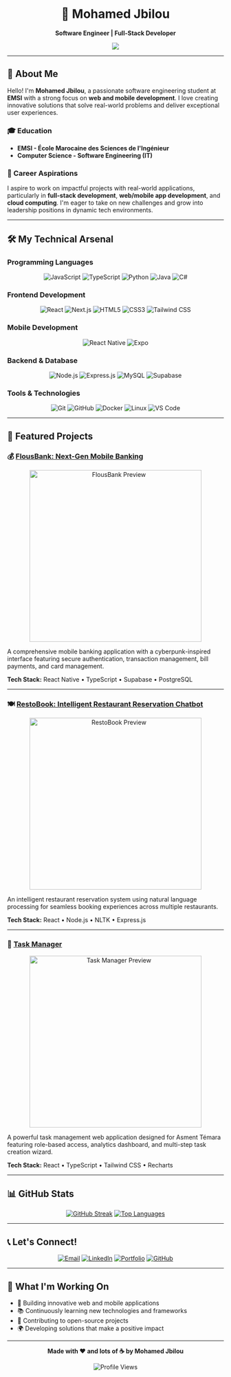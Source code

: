 <div align="center">

# 🌟 Mohamed Jbilou

**Software Engineer | Full-Stack Developer**

<p align="center">
  <img src="https://readme-typing-svg.herokuapp.com/?lines=Crafting+innovative+solutions;Building+awesome+web+apps;Always+learning%2C+always+coding;&center=true&width=650&height=45">
</p>

---

</div>

## 🚀 About Me

Hello! I'm **Mohamed Jbilou**, a passionate software engineering student at **EMSI** with a strong focus on **web and mobile development**. I love creating innovative solutions that solve real-world problems and deliver exceptional user experiences.

### 🎓 Education
- **EMSI - École Marocaine des Sciences de l'Ingénieur**
- **Computer Science - Software Engineering (IT)**

### 💼 Career Aspirations
I aspire to work on impactful projects with real-world applications, particularly in **full-stack development**, **web/mobile app development**, and **cloud computing**. I'm eager to take on new challenges and grow into leadership positions in dynamic tech environments.

---

## 🛠️ My Technical Arsenal

### Programming Languages
<p align="center">
  <img src="https://img.shields.io/badge/JavaScript-F7DF1E?style=for-the-badge&logo=javascript&logoColor=black" alt="JavaScript">
  <img src="https://img.shields.io/badge/TypeScript-007ACC?style=for-the-badge&logo=typescript&logoColor=white" alt="TypeScript">
  <img src="https://img.shields.io/badge/Python-3776AB?style=for-the-badge&logo=python&logoColor=white" alt="Python">
  <img src="https://img.shields.io/badge/Java-ED8B00?style=for-the-badge&logo=openjdk&logoColor=white" alt="Java">
  <img src="https://img.shields.io/badge/C%23-239120?style=for-the-badge&logo=c-sharp&logoColor=white" alt="C#">
</p>

### Frontend Development
<p align="center">
  <img src="https://img.shields.io/badge/React-20232A?style=for-the-badge&logo=react&logoColor=61DAFB" alt="React">
  <img src="https://img.shields.io/badge/Next.js-000000?style=for-the-badge&logo=next.js&logoColor=white" alt="Next.js">
  <img src="https://img.shields.io/badge/HTML5-E34F26?style=for-the-badge&logo=html5&logoColor=white" alt="HTML5">
  <img src="https://img.shields.io/badge/CSS3-1572B6?style=for-the-badge&logo=css3&logoColor=white" alt="CSS3">
  <img src="https://img.shields.io/badge/Tailwind_CSS-38B2AC?style=for-the-badge&logo=tailwind-css&logoColor=white" alt="Tailwind CSS">
</p>

### Mobile Development
<p align="center">
  <img src="https://img.shields.io/badge/React_Native-20232A?style=for-the-badge&logo=react&logoColor=61DAFB" alt="React Native">
  <img src="https://img.shields.io/badge/Expo-000020?style=for-the-badge&logo=expo&logoColor=white" alt="Expo">
</p>

### Backend & Database
<p align="center">
  <img src="https://img.shields.io/badge/Node.js-43853D?style=for-the-badge&logo=node.js&logoColor=white" alt="Node.js">
  <img src="https://img.shields.io/badge/Express.js-404D59?style=for-the-badge&logo=express&logoColor=white" alt="Express.js">
  <img src="https://img.shields.io/badge/MySQL-4479A1?style=for-the-badge&logo=mysql&logoColor=white" alt="MySQL">
  <img src="https://img.shields.io/badge/Supabase-3ECF8E?style=for-the-badge&logo=supabase&logoColor=white" alt="Supabase">
</p>

### Tools & Technologies
<p align="center">
  <img src="https://img.shields.io/badge/Git-F05032?style=for-the-badge&logo=git&logoColor=white" alt="Git">
  <img src="https://img.shields.io/badge/GitHub-100000?style=for-the-badge&logo=github&logoColor=white" alt="GitHub">
  <img src="https://img.shields.io/badge/Docker-2CA5E0?style=for-the-badge&logo=docker&logoColor=white" alt="Docker">
  <img src="https://img.shields.io/badge/Linux-FCC624?style=for-the-badge&logo=linux&logoColor=black" alt="Linux">
  <img src="https://img.shields.io/badge/VS_Code-0078D4?style=for-the-badge&logo=visual%20studio%20code&logoColor=white" alt="VS Code">
</p>

---

## 🌟 Featured Projects

### 💰 [FlousBank: Next-Gen Mobile Banking](https://github.com/Mizuch1/FlousBank)
<p align="center">
  <img src="https://amethyst-max-9.tiiny.site/ai_studio_coe.svg" alt="FlousBank Preview" width="400">
</p>

A comprehensive mobile banking application with a cyberpunk-inspired interface featuring secure authentication, transaction management, bill payments, and card management.

**Tech Stack:** React Native • TypeScript • Supabase • PostgreSQL

---

### 🍽️ [RestoBook: Intelligent Restaurant Reservation Chatbot](https://github.com/Mizuch1/RestoBook-Chatbot)
<p align="center">
  <img src="https://coffee-dyna-61.tiiny.site/restobook-portfolio-2.svg" alt="RestoBook Preview" width="400">
</p>

An intelligent restaurant reservation system using natural language processing for seamless booking experiences across multiple restaurants.

**Tech Stack:** React • Node.js • NLTK • Express.js

---

### 📝 [Task Manager](https://github.com/Mizuch1/asment-task-manager)
<p align="center">
  <img src="https://moccasin-marline-95.tiiny.site/asment_portfolio_cover.svg" alt="Task Manager Preview" width="400">
</p>

A powerful task management web application designed for Asment Témara featuring role-based access, analytics dashboard, and multi-step task creation wizard.

**Tech Stack:** React • TypeScript • Tailwind CSS • Recharts

---

## 📊 GitHub Stats

<div align="center">

[![GitHub Streak](https://streak-stats.demolab.com/?user=Mizuch1&theme=dark)](https://git.io/streak-stats)
[![Top Languages](https://github-readme-stats.vercel.app/api/top-langs/?username=Mizuch1&layout=compact&theme=dark)](https://github.com/anuraghazra/github-readme-stats)

</div>

---

## 📞 Let's Connect!

<div align="center">

[![Email](https://img.shields.io/badge/Email-mohamed.jbilou.it@gmail.com-D14836?style=for-the-badge&logo=gmail&logoColor=white)](mailto:mohamed.jbilou.it@gmail.com)
[![LinkedIn](https://img.shields.io/badge/LinkedIn-0077B5?style=for-the-badge&logo=linkedin&logoColor=white)](https://www.linkedin.com/in/mohamedjbilou/)
[![Portfolio](https://img.shields.io/badge/Portfolio-000000?style=for-the-badge&logo=vercel&logoColor=white)](https://my-portfolio-iota-ten-95.vercel.app/)
[![GitHub](https://img.shields.io/badge/GitHub-100000?style=for-the-badge&logo=github&logoColor=white)](https://github.com/Mizuch1)

</div>

---

## 🎯 What I'm Working On

- 🚀 Building innovative web and mobile applications
- 📚 Continuously learning new technologies and frameworks
- 🔧 Contributing to open-source projects
- 🌍 Developing solutions that make a positive impact

---

<div align="center">

**Made with ❤️ and lots of ☕ by Mohamed Jbilou**

<p align="center">
  <img src="https://komarev.com/ghpvc/?username=Mizuch1&color=blue" alt="Profile Views">
</p>

</div>

